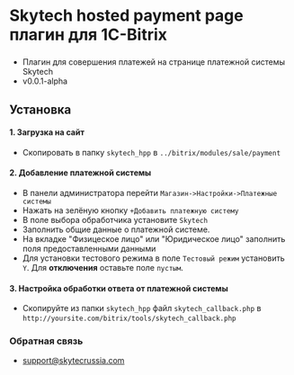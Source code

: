 # Skytech hosted payment page плагин для 1C-Bitrix #



###  ###

* Плагин для совершения платежей на странице платежной системы Skytech
* v0.0.1-alpha

## Установка ##

#### 1. Загрузка на сайт ####
* Скопировать в папку `skytech_hpp` в `../bitrix/modules/sale/payment`
#### 2. Добавление платежной системы ####
* В панели администратора перейти `Магазин->Настройки->Платежные системы`
* Нажать на зелёную кнопку `+Добавить платежную систему`
* В поле выбора обработчика установите `Skytech`
* Заполнить общие данные о платежной системе.
* На вкладке "Физицеское лицо" или "Юридическое лицо" заполнить поля предоставленными данными
* Для установки тестового режима в поле `Тестовый режим` установить `Y`. Для **отключения** оставьте поле `пустым`.
#### 3. Настройка обработки ответа от платежной системы ####
* Скопируйте из папки `skytech_hpp` файл `skytech_callback.php` в `http://yoursite.com/bitrix/tools/skytech_callback.php`
### Обратная связь ###


* support@skytecrussia.com